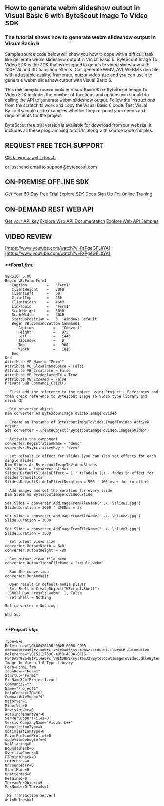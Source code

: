 ## How to generate webm slideshow output in Visual Basic 6 with ByteScout Image To Video SDK

### The tutorial shows how to generate webm slideshow output in Visual Basic 6

Sample source code below will show you how to cope with a difficult task like generate webm slideshow output in Visual Basic 6. ByteScout Image To Video SDK is the SDK that is designed to generate video slideshow with 100+ 2d and 3D transition effects. Can generate WMV, AVI, WEBM video file with adjustable quality, framerate, output video size and you can use it to generate webm slideshow output with Visual Basic 6.

This rich sample source code in Visual Basic 6 for ByteScout Image To Video SDK includes the number of functions and options you should do calling the API to generate webm slideshow output. Follow the instructions from the scratch to work and copy the Visual Basic 6 code. Test Visual Basic 6 sample code examples whether they respond your needs and requirements for the project.

ByteScout free trial version is available for download from our website. It includes all these programming tutorials along with source code samples.

## REQUEST FREE TECH SUPPORT

[Click here to get in touch](https://bytescout.zendesk.com/hc/en-us/requests/new?subject=ByteScout%20Image%20To%20Video%20SDK%20Question)

or just send email to [support@bytescout.com](mailto:support@bytescout.com?subject=ByteScout%20Image%20To%20Video%20SDK%20Question) 

## ON-PREMISE OFFLINE SDK 

[Get Your 60 Day Free Trial](https://bytescout.com/download/web-installer?utm_source=github-readme)
[Explore SDK Docs](https://bytescout.com/documentation/index.html?utm_source=github-readme)
[Sign Up For Online Training](https://academy.bytescout.com/)


## ON-DEMAND REST WEB API

[Get your API key](https://pdf.co/documentation/api?utm_source=github-readme)
[Explore Web API Documentation](https://pdf.co/documentation/api?utm_source=github-readme)
[Explore Web API Samples](https://github.com/bytescout/ByteScout-SDK-SourceCode/tree/master/PDF.co%20Web%20API)

## VIDEO REVIEW

[https://www.youtube.com/watch?v=FzPgeGFL8YA](https://www.youtube.com/watch?v=FzPgeGFL8YA)




<!-- code block begin -->

##### ****Form1.frm:**
    
```
VERSION 5.00
Begin VB.Form Form1 
   Caption         =   "Form1"
   ClientHeight    =   3090
   ClientLeft      =   60
   ClientTop       =   450
   ClientWidth     =   4680
   LinkTopic       =   "Form1"
   ScaleHeight     =   3090
   ScaleWidth      =   4680
   StartUpPosition =   3  'Windows Default
   Begin VB.CommandButton Command1 
      Caption         =   "Convert"
      Height          =   975
      Left            =   1440
      TabIndex        =   0
      Top             =   960
      Width           =   1815
   End
End
Attribute VB_Name = "Form1"
Attribute VB_GlobalNameSpace = False
Attribute VB_Creatable = False
Attribute VB_PredeclaredId = True
Attribute VB_Exposed = False
Private Sub Command1_Click()

' First add the reference to the object using Project | References and then check reference to Bytescout Image To Video type library and click OK

' Dim converter object
Dim converter As BytescoutImageToVideo.ImageToVideo

' Create an instance of BytescoutImageToVideo.ImageToVideo ActiveX object
Set converter = CreateObject("BytescoutImageToVideo.ImageToVideo")

' Activate the component
converter.RegistrationName = "demo"
converter.RegistrationKey = "demo"

' set default in effect for slides (you can also set effects for each single slide)
Dim Slides As BytescoutImageToVideo.Slides
Set Slides = converter.Slides
Slides.DefaultSlideInEffect = 1 ' teFadeIn (1) - fades in effect for slides transition
Slides.DefaultSlideInEffectDuration = 500 ' 500 msec for in effect

' Add images and set the duration for every slide
Dim Slide As BytescoutImageToVideo.Slide

Set Slide = converter.AddImageFromFileName("..\..\slide1.jpg")
Slide.Duration = 3000 ' 3000ms = 3s

Set Slide = converter.AddImageFromFileName("..\..\slide2.jpg")
Slide.Duration = 3000

Set Slide = converter.AddImageFromFileName("..\..\slide3.jpg")
Slide.Duration = 3000

' Set output video size
converter.OutputWidth = 640
converter.OutputHeight = 480

' Set output video file name
converter.OutputVideoFileName = "result.webm"

' Run the conversion
converter.RunAndWait

' Open result in default media player
' Set Shell = CreateObject("WScript.Shell")
' Shell.Run "result.webm", 1, False
' Set Shell = Nothing

Set converter = Nothing

End Sub


```

<!-- code block end -->    

<!-- code block begin -->

##### ****Project1.vbp:**
    
```
Type=Exe
Reference=*\G{00020430-0000-0000-C000-000000000046}#2.0#0#C:\WINDOWS\system32\stdole2.tlb#OLE Automation
Reference=*\G{5212739C-A95B-4CDA-B116-F540A549B648}#1.0#0#c:\WINDOWS\system32\BytescoutImageToVideo.dll#Bytescout Image To Video 1.0 Type Library
Form=Form1.frm
IconForm="Form1"
Startup="Form1"
ExeName32="Project1.exe"
Command32=""
Name="Project1"
HelpContextID="0"
CompatibleMode="0"
MajorVer=1
MinorVer=0
RevisionVer=0
AutoIncrementVer=0
ServerSupportFiles=0
VersionCompanyName="Visual C++"
CompilationType=0
OptimizationType=0
FavorPentiumPro(tm)=0
CodeViewDebugInfo=0
NoAliasing=0
BoundsCheck=0
OverflowCheck=0
FlPointCheck=0
FDIVCheck=0
UnroundedFP=0
StartMode=0
Unattended=0
Retained=0
ThreadPerObject=0
MaxNumberOfThreads=1

[MS Transaction Server]
AutoRefresh=1

```

<!-- code block end -->